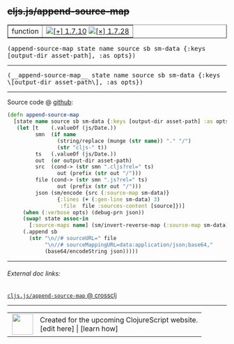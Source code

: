 ## ~~cljs.js/append-source-map~~



 <table border="1">
<tr>
<td>function</td>
<td><a href="https://github.com/cljsinfo/cljs-api-docs/tree/1.7.10"><img valign="middle" alt="[+] 1.7.10" title="Added in 1.7.10" src="https://img.shields.io/badge/+-1.7.10-lightgrey.svg"></a> <a href="https://github.com/cljsinfo/cljs-api-docs/tree/1.7.28"><img valign="middle" alt="[×] 1.7.28" title="Removed in 1.7.28" src="https://img.shields.io/badge/×-1.7.28-red.svg"></a> </td>
</tr>
</table>

<samp>(append-source-map state name source sb sm-data {:keys \[output-dir asset-path\], :as opts})</samp><br>

---

 <samp>
(__append-source-map__ state name source sb sm-data {:keys \[output-dir asset-path\], :as opts})<br>
</samp>

---







Source code @ [github]():

```clj
(defn append-source-map
  [state name source sb sm-data {:keys [output-dir asset-path] :as opts}]
   (let [t    (.valueOf (js/Date.))
         smn  (if name
                (string/replace (munge (str name)) "." "/")
                (str "cljs-" t))
         ts   (.valueOf (js/Date.))
         out  (or output-dir asset-path)
         src  (cond-> (str smn ".cljs?rel=" ts)
                out (prefix (str out "/")))
         file (cond-> (str smn ".js?rel=" ts)
                out (prefix (str out "/")))
         json (sm/encode {src (:source-map sm-data)}
                {:lines (+ (:gen-line sm-data) 3)
                 :file  file :sources-content [source]})]
     (when (:verbose opts) (debug-prn json))
     (swap! state assoc-in
       [:source-maps name] (sm/invert-reverse-map (:source-map sm-data)))
     (.append sb
       (str "\n//# sourceURL=" file
            "\n//# sourceMappingURL=data:application/json;base64,"
            (base64/encodeString json)))))
```

<!--
Repo - tag - source tree - lines:

 <pre>

</pre>

-->

---



###### External doc links:

[`cljs.js/append-source-map` @ crossclj](http://crossclj.info/fun/cljs.js.cljs/append-source-map.html)<br>

---

 <table>
<tr><td>
<img valign="middle" align="right" width="48px" src="http://i.imgur.com/Hi20huC.png">
</td><td>
Created for the upcoming ClojureScript website.<br>
[edit here] | [learn how]
</td></tr></table>

[edit here]:https://github.com/cljsinfo/cljs-api-docs/blob/master/cljsdoc/cljs.js/append-source-map.cljsdoc
[learn how]:https://github.com/cljsinfo/cljs-api-docs/wiki/cljsdoc-files

<!--

This information was too distracting to show to readers, but I'll leave it
commented here since it is helpful to:

- pretty-print the data used to generate this document
- and show how to retrieve that data



The API data for this symbol:

```clj
{:ns "cljs.js",
 :name "append-source-map",
 :signature ["[state name source sb sm-data {:keys [output-dir asset-path], :as opts}]"],
 :history [["+" "1.7.10"] ["-" "1.7.28"]],
 :type "function",
 :full-name-encode "cljs.js/append-source-map",
 :source {:code "(defn append-source-map\n  [state name source sb sm-data {:keys [output-dir asset-path] :as opts}]\n   (let [t    (.valueOf (js/Date.))\n         smn  (if name\n                (string/replace (munge (str name)) \".\" \"/\")\n                (str \"cljs-\" t))\n         ts   (.valueOf (js/Date.))\n         out  (or output-dir asset-path)\n         src  (cond-> (str smn \".cljs?rel=\" ts)\n                out (prefix (str out \"/\")))\n         file (cond-> (str smn \".js?rel=\" ts)\n                out (prefix (str out \"/\")))\n         json (sm/encode {src (:source-map sm-data)}\n                {:lines (+ (:gen-line sm-data) 3)\n                 :file  file :sources-content [source]})]\n     (when (:verbose opts) (debug-prn json))\n     (swap! state assoc-in\n       [:source-maps name] (sm/invert-reverse-map (:source-map sm-data)))\n     (.append sb\n       (str \"\\n//# sourceURL=\" file\n            \"\\n//# sourceMappingURL=data:application/json;base64,\"\n            (base64/encodeString json)))))",
          :title "Source code",
          :repo "clojurescript",
          :tag "r1.7.10",
          :filename "src/main/cljs/cljs/js.cljs",
          :lines [131 152]},
 :usage ["(append-source-map state name source sb sm-data {:keys [output-dir asset-path], :as opts})"],
 :full-name "cljs.js/append-source-map",
 :removed {:in "1.7.28", :last-seen "1.7.10"}}

```

Retrieve the API data for this symbol:

```clj
;; from Clojure REPL
(require '[clojure.edn :as edn])
(-> (slurp "https://raw.githubusercontent.com/cljsinfo/cljs-api-docs/catalog/cljs-api.edn")
    (edn/read-string)
    (get-in [:symbols "cljs.js/append-source-map"]))
```

-->

